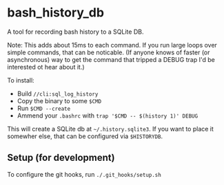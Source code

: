 # bash_history_db
A tool for recording bash history to a SQLite DB. 

Note: This adds about 15ms to each command.
If you run large loops over simple commands, that can be noticable.
(If anyone knows of faster (or asynchronous) way to get the command
that tripped a DEBUG trap I'd be interested ot hear about it.)

To install:

- Build `//cli:sql_log_history`
- Copy the binary to some `$CMD`
- Run `$CMD --create`
- Ammend your `.bashrc` with `trap '$CMD -- $(history 1)' DEBUG` 

This will create a SQLite db at `~/.history.sqlite3`.
If you want to place it somewher else, that can be configured via `$HISTORYDB`.

## Setup (for development)
To configure the git hooks, run `./.git_hooks/setup.sh`
